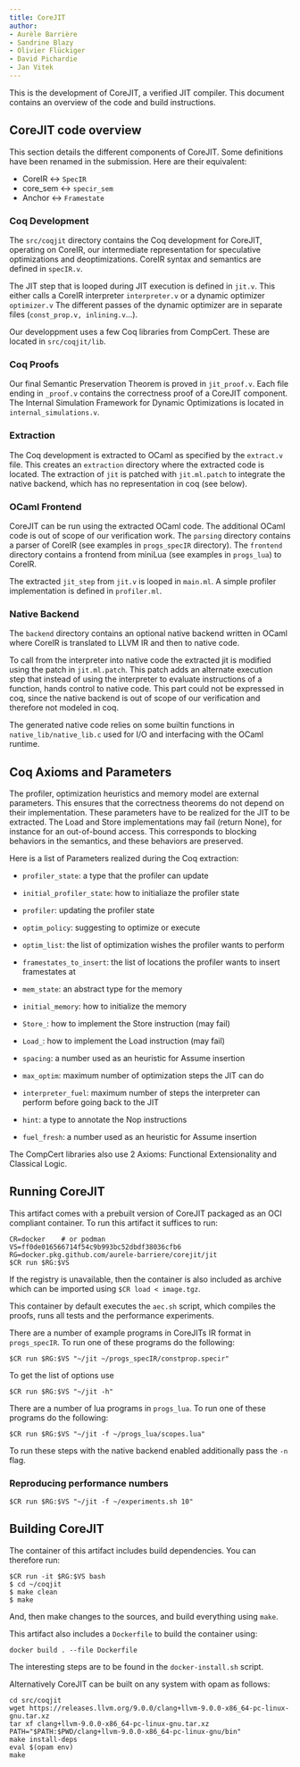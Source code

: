 ```yaml
---
title: CoreJIT
author: 
- Aurèle Barrière
- Sandrine Blazy
- Olivier Flückiger
- David Pichardie
- Jan Vitek
---
```

This is the development of CoreJIT, a verified JIT compiler.
This document contains an overview of the code and build instructions.


## CoreJIT code overview

This section details the different components of CoreJIT.
Some definitions have been renamed in the submission.
Here are their equivalent:

- CoreIR     <->   `SpecIR`
- core_sem   <->   `specir_sem`
- Anchor     <->   `Framestate`

### Coq Development

The `src/coqjit` directory contains the Coq development for CoreJIT, operating on CoreIR, our intermediate representation for speculative optimizations and deoptimizations.
CoreIR syntax and semantics are defined in `specIR.v`.

The JIT step that is looped during JIT execution is defined in `jit.v`.
This either calls a CoreIR interpreter `interpreter.v` or a dynamic optimizer `optimizer.v`
The different passes of the dynamic optimizer are in separate files (`const_prop.v, inlining.v`...).

Our developpment uses a few Coq libraries from CompCert. These are located in `src/coqjit/lib`.

### Coq Proofs

Our final Semantic Preservation Theorem is proved in `jit_proof.v`.
Each file ending in `_proof.v` contains the correctness proof of a CoreJIT component.
The Internal Simulation Framework for Dynamic Optimizations is located in `internal_simulations.v`.

### Extraction

The Coq development is extracted to OCaml as specified by the `extract.v` file.
This creates an `extraction` directory where the extracted code is located.
The extraction of `jit` is patched with `jit.ml.patch` to integrate the native backend, which has no representation in coq (see below).

### OCaml Frontend

CoreJIT can be run using the extracted OCaml code. The additional OCaml code is out of scope of our verification work.
The `parsing` directory contains a parser of CoreIR (see examples in `progs_specIR` directory).
The `frontend` directory contains a frontend from miniLua (see examples in `progs_lua`) to CoreIR.

The extracted `jit_step` from `jit.v` is looped in `main.ml`. 
A simple profiler implementation is defined in `profiler.ml`.

### Native Backend

The `backend` directory contains an optional native backend written in OCaml where CoreIR is translated to LLVM IR and then to native code.

To call from the interpreter into native code the extracted jit is modified using the patch in `jit.ml.patch`. This patch adds an alternate execution step that instead of using the interpreter to evaluate instructions of a function, hands control to native code. This part could not be expressed in coq, since the native backend is out of scope of our verification and therefore not modeled in coq.

The generated native code relies on some builtin functions in `native_lib/native_lib.c` used for I/O and interfacing with the OCaml runtime.

## Coq Axioms and Parameters

The profiler, optimization heuristics and memory model are external parameters.
This ensures that the correctness theorems do not depend on their implementation.
These parameters have to be realized for the JIT to be extracted.
The Load and Store implementations may fail (return None), for instance for an out-of-bound access.
This corresponds to blocking behaviors in the semantics, and these behaviors are preserved.

Here is a list of Parameters realized during the Coq extraction:

- `profiler_state`:          a type that the profiler can update
- `initial_profiler_state`:  how to initialiaze the profiler state
- `profiler`:                updating the profiler state
- `optim_policy`:            suggesting to optimize or execute
- `optim_list`:              the list of optimization wishes the profiler wants to perform
- `framestates_to_insert`:   the list of locations the profiler wants to insert framestates at

- `mem_state`:               an abstract type for the memory
- `initial_memory`:          how to initialize the memory
- `Store_`:                  how to implement the Store instruction (may fail)
- `Load_`:                   how to implement the Load instruction (may fail)

- `spacing`:                 a number used as an heuristic for Assume insertion
- `max_optim`:               maximum number of optimization steps the JIT can do
- `interpreter_fuel`:        maximum number of steps the interpreter can perform before going back to the JIT
- `hint`:                    a type to annotate the Nop instructions
- `fuel_fresh`:              a number used as an heuristic for Assume insertion

The CompCert libraries also use 2 Axioms: Functional Extensionality and Classical Logic.

## Running CoreJIT

This artifact comes with a prebuilt version of CoreJIT packaged as an OCI compliant container.
To run this artifact it suffices to run:

```
CR=docker    # or podman
VS=ff0de016566714f54c9b993bc52dbdf38036cfb6
RG=docker.pkg.github.com/aurele-barriere/corejit/jit
$CR run $RG:$VS
```

If the registry is unavailable, then the container is also included as archive which can be imported using `$CR load < image.tgz`.

This container by default executes the `aec.sh` script, which compiles the proofs, runs all tests and the performance experiments.

There are a number of example programs in CoreJITs IR format in `progs_specIR`. To run one of these programs do the following:

```
$CR run $RG:$VS "~/jit ~/progs_specIR/constprop.specir"
```

To get the list of options use

```
$CR run $RG:$VS "~/jit -h"
```

There are a number of lua programs in `progs_lua`. To run one of these programs do the following:

```
$CR run $RG:$VS "~/jit -f ~/progs_lua/scopes.lua"
```

To run these steps with the native backend enabled additionally pass the `-n` flag.


### Reproducing performance numbers

```
$CR run $RG:$VS "~/jit -f ~/experiments.sh 10"
```

## Building CoreJIT

The container of this artifact includes build dependencies. You can therefore run:

```
$CR run -it $RG:$VS bash
$ cd ~/coqjit
$ make clean
$ make
```

And, then make changes to the sources, and build everything using `make`.

This artifact also includes a `Dockerfile` to build the container using:

```
docker build . --file Dockerfile
```

The interesting steps are to be found in the `docker-install.sh` script.

Alternatively CoreJIT can be built on any system with opam as follows:

```
cd src/coqjit
wget https://releases.llvm.org/9.0.0/clang+llvm-9.0.0-x86_64-pc-linux-gnu.tar.xz
tar xf clang+llvm-9.0.0-x86_64-pc-linux-gnu.tar.xz
PATH="$PATH:$PWD/clang+llvm-9.0.0-x86_64-pc-linux-gnu/bin"
make install-deps
eval $(opam env)
make
```
